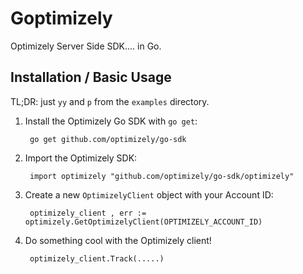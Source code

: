 # Goptimizely

Optimizely Server Side SDK.... in Go.

## Installation / Basic Usage

TL;DR: just `yy` and `p` from the `examples` directory.

1. Install the Optimizely Go SDK with `go get`:

        go get github.com/optimizely/go-sdk

2. Import the Optimizely SDK:

        import optimizely "github.com/optimizely/go-sdk/optimizely"

3. Create a new `OptimizelyClient` object with your Account ID:

        optimizely_client , err := optimizely.GetOptimizelyClient(OPTIMIZELY_ACCOUNT_ID)

4. Do something cool with the Optimizely client!

        optimizely_client.Track(.....)
